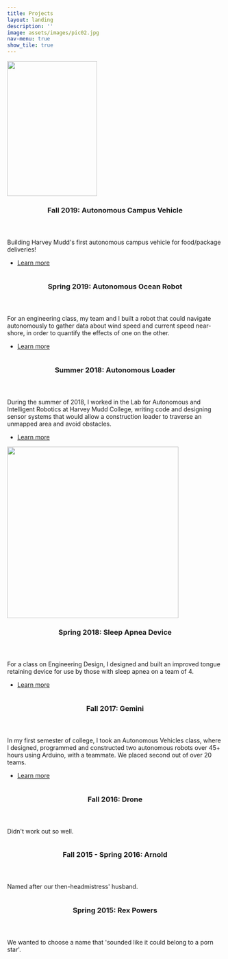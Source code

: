 ```yaml
---
title: Projects
layout: landing
description: ''
image: assets/images/pic02.jpg
nav-menu: true
show_tile: true
---
```


<!-- Main -->
<div id="main">

<section id="one" class="spotlights">
<!-- One -->
	<section>
		<a href="projects/acr" class="image">
			<img src="assets/images/acr.png" width="210" height="315" alt="" data-position="center center" />
		</a>
		<div class="content">
			<div class="inner">
				<header class="major">
					<h3>Fall 2019: Autonomous Campus Vehicle</h3>
				</header>
				<p>Building Harvey Mudd's first autonomous campus vehicle for food/package deliveries!</p>
				<ul class="actions">
					<li><a href="projects/acr" class="button">Learn more</a></li>
				</ul>
			</div>
		</div>
	</section>
	<section>
		<a href="projects/autonomous-ocean-robot" class="image">
			<img src="assets/images/weatherstation.JPG" alt="" data-position="center center" />
		</a>
		<div class="content">
			<div class="inner">
				<header class="major">
					<h3>Spring 2019: Autonomous Ocean Robot</h3>
				</header>
				<p>For an engineering class, my team and I built a robot that could navigate autonomously to gather data about wind speed and current speed near-shore, in order to quantify the effects of one on the other.</p>
				<ul class="actions">
					<li><a href="projects/autonomous-ocean-robot" class="button">Learn more</a></li>
				</ul>
			</div>
		</div>
	</section>
	<section>
		<a href="projects/autonomous-loader" class="image">
			<img src="assets/images/rrt.png" alt="" data-position="center center" />
		</a>
		<div class="content">
			<div class="inner">
				<header class="major">
					<h3>Summer 2018: Autonomous Loader</h3>
				</header>
				<p>During the summer of 2018, I worked in the Lab for Autonomous and Intelligent Robotics at Harvey Mudd College, writing code and designing sensor systems that would allow a construction loader to traverse an unmapped area and avoid obstacles.</p>
				<ul class="actions">
					<li><a href="projects/autonomous-loader" class="button">Learn more</a></li>
				</ul>
			</div>
		</div>
	</section>
		<section>
		<a href="projects/sleep-apnea" class="image">
			<img src="assets/images/trd.png" height="400" alt="" data-position="center center" />
		</a>
		<div class="content">
			<div class="inner">
				<header class="major">
					<h3>Spring 2018: Sleep Apnea Device</h3>
				</header>
				<p>For a class on Engineering Design, I designed and built an improved tongue retaining device for use by those with sleep apnea on a team of 4.</p>
				<ul class="actions">
					<li><a href="projects/sleep-ap" class="button">Learn more</a></li>
				</ul>
			</div>
		</div>
	</section>
	<section>
		<a href="projects/gemini" class="image">
			<img src="assets/images/gemini.png" alt="" data-position="25% 25%" />
		</a>
		<div class="content">
			<div class="inner">
				<header class="major">
					<h3>Fall 2017: Gemini</h3>
				</header>
				<p>In my first semester of college, I took an Autonomous Vehicles class, where I designed, programmed and constructed two autonomous robots over 45+ hours using Arduino, with a teammate. We placed second out of over 20 teams.</p>
				<ul class="actions">
					<li><a href="projects/gemini" class="button">Learn more</a></li>
				</ul>
			</div>
		</div>
	</section>
	<section>
		<a href="#" class="image">
			<img src="assets/images/drone.png" alt="" data-position="center center" />
		</a>
		<div class="content">
			<div class="inner">
				<header class="major">
					<h3>Fall 2016: Drone</h3>
				</header>
				<p>Didn't work out so well.</p>
			</div>
		</div>
	</section>
	<section>
		<a href="projects/arnold" class="image">
			<img src="assets/images/arnold.jpg" alt="" data-position="center center" />
		</a>
		<div class="content">
			<div class="inner">
				<header class="major">
					<h3>Fall 2015 - Spring 2016: Arnold</h3>
				</header>
				<p>Named after our then-headmistress' husband.</p>
			</div>
		</div>
	</section>
	<section>
		<a href="projects/rex-powers" class="image">
			<img src="assets/images/rex.png" alt="" data-position="center center" />
		</a>
		<div class="content">
			<div class="inner">
				<header class="major">
					<h3>Spring 2015: Rex Powers</h3>
				</header>
				<p>We wanted to choose a name that 'sounded like it could belong to a porn star'.</p>
			</div>
		</div>
	</section>
</section>

</div>
